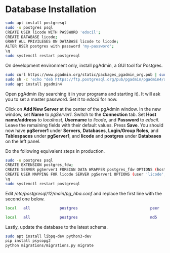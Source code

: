 # Database Installation

```bash
sudo apt install postgresql
sudo -u postgres psql
CREATE USER licode WITH PASSWORD 'edocil';
CREATE DATABASE licode;
GRANT ALL PRIVILEGES ON DATABASE licode to licode;
ALTER USER postgres with password 'my-password';
\q
sudo systemctl restart postgresql
```

On development environment only, install pgAdmin, a GUI tool for Postgres.

```bash
sudo curl https://www.pgadmin.org/static/packages_pgadmin_org.pub | sudo apt-key add
sudo sh -c 'echo "deb https://ftp.postgresql.org/pub/pgadmin/pgadmin4/apt/$(lsb_release -cs) pgadmin4 main" > /etc/apt/sources.list.d/pgadmin4.list && apt update'
sudo apt install pgadmin4
```

Open pgAdmin (by searching it in your programs and starting it). It will ask you to set a master password. Set it to _edocil_ for now.

Click on **Add New Server** at the center of the pgAdmin window. In the new window, set **Name** to _pgServer1_. Switch to the **Connection** tab. Set **Host name/address** to _localhost_, **Username** to _licode_, and **Password** to _edocil_. Leave the remaining fields with their default values. Press **Save**. You should now have **pgServer1** under **Servers**, **Databases**, **Login/Group Roles**, and **Tablespaces** under **pgServer1**, and **licode** and **postgres** under **Databases** on the left panel.

Do the following equivalent steps in production.

```bash
sudo -u postgres psql
CREATE EXTENSION postgres_fdw;
CREATE SERVER pgServer1 FOREIGN DATA WRAPPER postgres_fdw OPTIONS (host 'localhost');
CREATE USER MAPPING FOR licode SERVER pgServer1 OPTIONS (user 'licode', password 'edocil');
\q
sudo systemctl restart postgresql
```

Edit */etc/postgresql/12/main/pg_hba.conf* and replace the first line with the second one below.

```bash
local   all             postgres                                peer
```

```bash
local   all             postgres                                md5
```

Lastly, update the database to the latest schema.

```bash
sudo apt install libpq-dev python3-dev
pip install psycopg2
python migrations/migrations.py migrate
```
